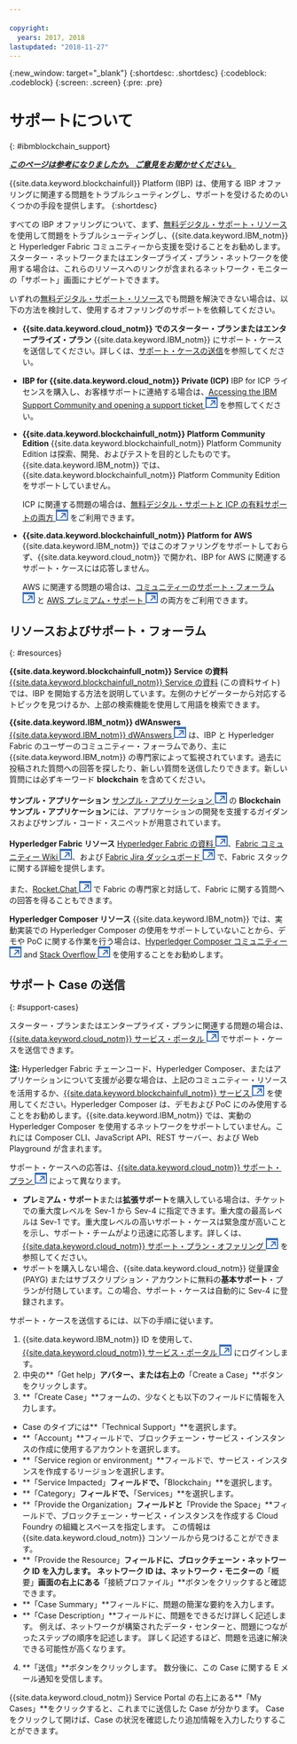 ```yaml
---

copyright:
  years: 2017, 2018
lastupdated: "2018-11-27"
---
```


{:new_window: target="_blank"}
{:shortdesc: .shortdesc}
{:codeblock: .codeblock}
{:screen: .screen}
{:pre: .pre}

# サポートについて
{: #ibmblockchain_support}

***[このページは参考になりましたか。 ご意見をお聞かせください。](https://www.surveygizmo.com/s3/4501493/IBM-Blockchain-Documentation)***

{{site.data.keyword.blockchainfull}} Platform (IBP) は、使用する IBP オファリングに関連する問題をトラブルシューティングし、サポートを受けるためのいくつかの手段を提供します。
{:shortdesc}

すべての IBP オファリングについて、まず、[無料デジタル・サポート・リソース](#resources)を使用して問題をトラブルシューティングし、{{site.data.keyword.IBM_notm}} と Hyperledger Fabric コミュニティーから支援を受けることをお勧めします。スターター・ネットワークまたはエンタープライズ・プラン・ネットワークを使用する場合は、これらのリソースへのリンクが含まれるネットワーク・モニターの「サポート」画面にナビゲートできます。

いずれの[無料デジタル・サポート・リソース](#resources)でも問題を解決できない場合は、以下の方法を検討して、使用するオファリングのサポートを依頼してください。
- **{{site.data.keyword.cloud_notm}} でのスターター・プランまたはエンタープライズ・プラン**
  {{site.data.keyword.IBM_notm}} にサポート・ケースを送信してください。詳しくは、[サポート・ケースの送信](#support-cases)を参照してください。
- **IBP for {{site.data.keyword.cloud_notm}} Private (ICP)**
  IBP for ICP ライセンスを購入し、お客様サポートに連絡する場合は、[Accessing the IBM Support Community and opening a support ticket ![外部リンク・アイコン](images/external_link.svg "外部リンク・アイコン")](https://www.ibm.com/support/docview.wss?uid=ibm10740041 "{{site.data.keyword.blockchainfull_notm}} Platform for ICP Support") を参照してください。
- **{{site.data.keyword.blockchainfull_notm}} Platform Community Edition**
  {{site.data.keyword.blockchainfull_notm}} Platform Community Edition は探索、開発、およびテストを目的としたものです。{{site.data.keyword.IBM_notm}} では、{{site.data.keyword.blockchainfull_notm}} Platform Community Edition をサポートしていません。

  ICP に関連する問題の場合は、[無料デジタル・サポートと ICP の有料サポートの両方 ![外部リンク・アイコン](images/external_link.svg "外部リンク・アイコン")](https://www.ibm.com/developerworks/community/blogs/fe25b4ef-ea6a-4d86-a629-6f87ccf4649e/entry/Learn_more_about_IBM_Cloud_Private_Support?lang=en_us "IBM Cloud Private サポート") をご利用できます。
- **{{site.data.keyword.blockchainfull_notm}} Platform for AWS**
  {{site.data.keyword.IBM_notm}} ではこのオファリングをサポートしておらず、{{site.data.keyword.cloud_notm}} で開かれ、IBP for AWS に関連するサポート・ケースには応答しません。

  AWS に関連する問題の場合は、[コミュニティーのサポート・フォーラム ![外部リンク・アイコン](images/external_link.svg "外部リンク・アイコン")](https://forums.aws.amazon.com/index.jspa "AWS コミュニティーのサポート・フォーラム") と [AWS プレミアム・サポート ![外部リンク・アイコン](images/external_link.svg "外部リンク・アイコン")](https://aws.amazon.com/premiumsupport/ "AWS プレミアム・サポート") の両方をご利用できます。

## リソースおよびサポート・フォーラム
{: #resources}

**{{site.data.keyword.blockchainfull_notm}} Service の資料**
[{{site.data.keyword.blockchainfull_notm}} Service の資料](index.html) (この資料サイト) では、IBP を開始する方法を説明しています。左側のナビゲーターから対応するトピックを見つけるか、上部の検索機能を使用して用語を検索できます。

**{{site.data.keyword.IBM_notm}} dWAnswers**
[{{site.data.keyword.IBM_notm}} dWAnswers ![外部リンク・アイコン](images/external_link.svg "外部リンク・アイコン")](https://developer.ibm.com/answers/smartspace/blockchain/ "Blockchain 領域での質問と回答") は、IBP と Hyperledger Fabric のユーザーのコミュニティー・フォーラムであり、主に {{site.data.keyword.IBM_notm}} の専門家によって監視されています。過去に投稿された質問への回答を探したり、新しい質問を送信したりできます。新しい質問には必ずキーワード **blockchain** を含めてください。

**サンプル・アプリケーション**
[サンプル・アプリケーション ![外部リンク・アイコン](images/external_link.svg "外部リンク・アイコン")](https://github.com/ibm-blockchain "IBM Blockchain サンプル・アプリケーション") の **Blockchain サンプル・アプリケーション**には、アプリケーションの開発を支援するガイダンスおよびサンプル・コード・スニペットが用意されています。

**Hyperledger Fabric リソース**
[Hyperledger Fabric の資料 ![外部リンク・アイコン](images/external_link.svg "外部リンク・アイコン")](https://hyperledger-fabric.readthedocs.io/en/latest/ "Hyperledger Fabric")、[Fabric コミュニティー Wiki ![外部リンク・アイコン](images/external_link.svg "外部リンク・アイコン")](https://wiki.hyperledger.org/projects/fabric "Fabric コミュニティー Wiki")、および [Fabric Jira ダッシュボード ![外部リンク・アイコン](images/external_link.svg "外部リンク・アイコン")](https://jira.hyperledger.org/secure/Dashboard.jspa?selectPageId=10104 "Fabric Jira ダッシュボード") で、Fabric スタックに関する詳細を提供します。

また、[Rocket.Chat ![外部リンク・アイコン](images/external_link.svg "外部リンク・アイコン")](https://chat.hyperledger.org/channel/fabric "Fabric Rocket.Chat チャネル") で Fabric の専門家と対話して、Fabric に関する質問への回答を得ることもできます。

**Hyperledger Composer リソース**
{{site.data.keyword.IBM_notm}} では、実動実装での Hyperledger Composer の使用をサポートしていないことから、デモや PoC に関する作業を行う場合は、[Hyperledger Composer コミュニティー![外部リンク・アイコン](images/external_link.svg "外部リンク・アイコン")](https://chat.hyperledger.org/channel/composer "Hyperledger Composer コミュニティー") and [Stack Overflow ![外部リンク・アイコン](images/external_link.svg "外部リンク・アイコン")](https://stackoverflow.com/questions/tagged/hyperledger-composer "[hyperleder-composer] のタグが付けられた Stack Overflow の質問") を使用することをお勧めします。

## サポート Case の送信
{: #support-cases}

スターター・プランまたはエンタープライズ・プランに関連する問題の場合は、[{{site.data.keyword.cloud_notm}} サービス・ポータル ![外部リンク・アイコン](images/external_link.svg "外部リンク・アイコン")](https://ibm.biz/ibmcloudsupport "IBM Cloud サービス・ポータル") でサポート・ケースを送信できます。

**注:** Hyperledger Fabric チェーンコード、Hyperledger Composer、またはアプリケーションについて支援が必要な場合は、上記のコミュニティー・リソースを活用するか、[{{site.data.keyword.blockchainfull_notm}} サービス ![外部リンク・アイコン](images/external_link.svg "外部リンク・アイコン")](https://www.ibm.com/blockchain/services "Blockchain 戦略を {{site.data.keyword.blockchainfull_notm}} サービスでビジネス上の結果に変える") を使用してください。Hyperledger Composer は、デモおよび PoC にのみ使用することをお勧めします。{{site.data.keyword.IBM_notm}} では、実動の Hyperledger Composer を使用するネットワークをサポートしていません。これには Composer CLI、JavaScript API、REST サーバー、および Web Playground が含まれます。

サポート・ケースへの応答は、[{{site.data.keyword.cloud_notm}} サポート・プラン ![外部リンク・アイコン](images/external_link.svg "外部リンク・アイコン")](https://console.bluemix.net/docs/get-support/index.html#support-plans "サポート・プラン") によって異なります。

- **プレミアム・サポート**または**拡張サポート**を購入している場合は、チケットでの重大度レベルを Sev-1 から Sev-4 に指定できます。重大度の最高レベルは Sev-1 です。重大度レベルの高いサポート・ケースは緊急度が高いことを示し、サポート・チームがより迅速に応答します。詳しくは、[{{site.data.keyword.cloud_notm}} サポート・プラン・オファリング ![外部リンク・アイコン](images/external_link.svg "外部リンク・アイコン")](https://console.bluemix.net/docs/get-support/index.html#support-plans "サポート・プラン") を参照してください。  
- サポートを購入しない場合、{{site.data.keyword.cloud_notm}} 従量課金 (PAYG) またはサブスクリプション・アカウントに無料の**基本サポート**・プランが付随しています。この場合、サポート・ケースは自動的に Sev-4 に登録されます。

サポート・ケースを送信するには、以下の手順に従います。

1. {{site.data.keyword.IBM_notm}} ID を使用して、[{{site.data.keyword.cloud_notm}} サービス・ポータル ![外部リンク・アイコン](images/external_link.svg "外部リンク・アイコン")](https://ibm.biz/ibmcloudsupport "IBM Cloud サービス・ポータル") にログインします。
2. 中央の**「Get help」**アバター、または右上の**「Create a Case」**ボタンをクリックします。
3. **「Create Case」**フォームの、少なくとも以下のフィールドに情報を入力します。
  - Case のタイプには**「Technical Support」**を選択します。
  - **「Account」**フィールドで、ブロックチェーン・サービス・インスタンスの作成に使用するアカウントを選択します。
  - **「Service region or environment」**フィールドで、サービス・インスタンスを作成するリージョンを選択します。
  - **「Service Impacted」**フィールドで、**「Blockchain」**を選択します。
  - **「Category」**フィールドで、**「Services」**を選択します。
  - **「Provide the Organization」**フィールドと**「Provide the Space」**フィールドで、ブロックチェーン・サービス・インスタンスを作成する Cloud Foundry の組織とスペースを指定します。 この情報は {{site.data.keyword.cloud_notm}} コンソールから見つけることができます。
  - **「Provide the Resource」**フィールドに、ブロックチェーン・ネットワーク ID を入力します。 ネットワーク ID は、ネットワーク・モニターの**「概要」**画面の右上にある**「接続プロファイル」**ボタンをクリックすると確認できます。
  - **「Case Summary」**フィールドに、問題の簡潔な要約を入力します。
  - **「Case Description」**フィールドに、問題をできるだけ詳しく記述します。  例えば、ネットワークが構築されたデータ・センターと、問題につながったステップの順序を記述します。  詳しく記述するほど、問題を迅速に解決できる可能性が高くなります。
4. **「送信」**ボタンをクリックします。  数分後に、この Case に関する E メール通知を受信します。

{{site.data.keyword.cloud_notm}} Service Portal の右上にある**「My Cases」**をクリックすると、これまでに送信した Case が分かります。 Case をクリックして開けば、Case の状況を確認したり追加情報を入力したりすることができます。
